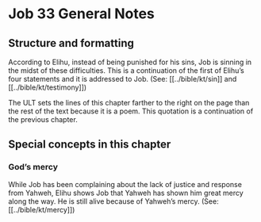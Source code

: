 # Job 33 General Notes
## Structure and formatting

According to Elihu, instead of being punished for his sins, Job is sinning in the midst of these difficulties. This is a continuation of the first of Elihu’s four statements and it is addressed to Job. (See: [[../bible/kt/sin]] and [[../bible/kt/testimony]])

The ULT sets the lines of this chapter farther to the right on the page than the rest of the text because it is a poem. This quotation is a continuation of the previous chapter.

## Special concepts in this chapter

### God’s mercy
While Job has been complaining about the lack of justice and response from Yahweh, Elihu shows Job that Yahweh has shown him great mercy along the way. He is still alive because of Yahweh’s mercy. (See: [[../bible/kt/mercy]])